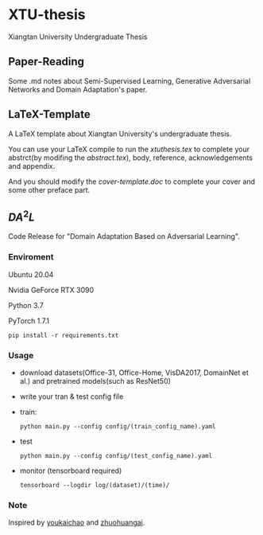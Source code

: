 # XTU-thesis

Xiangtan University Undergraduate Thesis

## Paper-Reading

Some .md notes about Semi-Supervised Learning, Generative Adversarial Networks and Domain Adaptation's paper.

## LaTeX-Template

A LaTeX template about Xiangtan University's undergraduate thesis.

You can use your LaTeX compile to run the *xtuthesis.tex* to complete your abstrct(by modifing the *abstract.tex*), body, reference, acknowledgements and appendix. 

And you should modify the *cover-template.doc* to complete your cover and some other preface part.

## $DA^2L$ 

Code Release for "Domain Adaptation Based on Adversarial Learning".

### Enviroment

Ubuntu 20.04

Nvidia GeForce RTX 3090

Python 3.7

PyTorch 1.7.1

`pip install -r requirements.txt`

### Usage

- download datasets(Office-31, Office-Home, VisDA2017, DomainNet et al.) and pretrained models(such as ResNet50)

- write your tran & test config file

- train:

  `python main.py --config config/(train_config_name).yaml`

- test

  `python main.py --config config/(test_config_name).yaml`

- monitor (tensorboard required)

  `tensorboard --logdir log/(dataset)/(time)/`

### Note

Inspired by [youkaichao](https://github.com/thuml/Universal-Domain-Adaptation) and [zhuohuangai](https://github.com/zhuohuangai/cafa-1).
